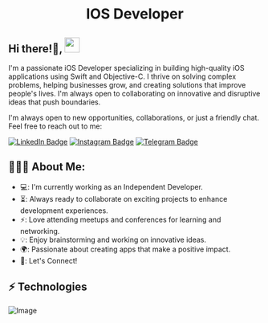 <h1 align="center">IOS Developer</h1>

## Hi there!👋, <img src="https://raw.githubsercontent.com/aemmadi/aemmadi/master/wave.gif" width="30px">

I'm a passionate iOS Developer specializing in building high-quality iOS applications using Swift and Objective-C. I thrive on solving complex problems, helping businesses grow, and creating solutions that improve people's lives. I'm always open to collaborating on innovative and disruptive ideas that push boundaries.

I'm always open to new opportunities, collaborations, or just a friendly chat. Feel free to reach out to me:

[![LinkedIn Badge](https://img.shields.io/badge/giyos_khaitov-blue?style=flat-square&logo=Linkedin&logoColor=white&link=https://www.linkedin.com/in/giyos-khaitov-100845168/)](https://www.linkedin.com/in/giyos-khaitov)
[![Instagram Badge](https://img.shields.io/badge/@gyaskhaitov-purple?style=flat&logo=instagram)](https://www.instagram.com/gyaskhaitov)
[![Telegram Badge](https://img.shields.io/badge/@GiyasIOS-blue?style=flat&logo=telegram)](https://t.me/GiyasIOS)


<h2 align="left">👨🏻‍💻 About Me:</h2>

- 💻: I'm currently working as an Independent Developer.
- ⏳: Always ready to collaborate on exciting projects to enhance development experiences.
- ⚡: Love attending meetups and conferences for learning and networking.
- 💡: Enjoy brainstorming and working on innovative ideas.
- 🌍: Passionate about creating apps that make a positive impact.
- 🤝: Let's Connect!

## ⚡️ Technologies

![Image](https://img.shields.io/badge/Swift-FF2D20?style=for-the-badge&logo=swift&logoColor=orange)


